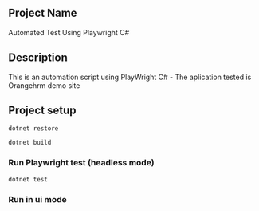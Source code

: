 ## Project Name

Automated Test Using Playwright C#

## Description

This is an automation script using PlayWright C# - The aplication tested is Orangehrm demo site


## Project setup
```
dotnet restore
```
```
dotnet build
```
### Run Playwright test (headless mode)
```
dotnet test
```
### Run in ui mode
```

```